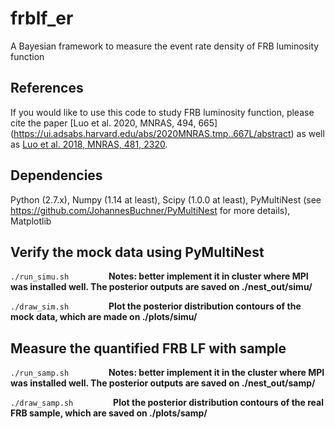 # frblf_er
A Bayesian framework to measure the event rate density of FRB luminosity function

## References

If you would like to use this code to study FRB luminosity function, please cite the paper [Luo et al. 2020, MNRAS, 494, 665] (https://ui.adsabs.harvard.edu/abs/2020MNRAS.tmp..667L/abstract) as well as [Luo et al. 2018, MNRAS, 481, 2320](https://ui.adsabs.harvard.edu/abs/2018MNRAS.481.2320L/abstract).

## Dependencies

Python (2.7.x), Numpy (1.14 at least), Scipy (1.0.0 at least), PyMultiNest (see https://github.com/JohannesBuchner/PyMultiNest for more details), Matplotlib

## Verify the mock data using PyMultiNest

``` ./run_simu.sh ``` &emsp;&emsp;&emsp;&emsp;
**Notes: better implement it in cluster where MPI was installed well. The posterior outputs are saved on ./nest_out/simu/**

``` ./draw_sim.sh ``` &emsp;&emsp;&emsp;&emsp;
**Plot the posterior distribution contours of the mock data, which are made on ./plots/simu/**

## Measure the quantified FRB LF with sample

``` ./run_samp.sh ``` &emsp;&emsp;&emsp;&emsp;
**Notes: better implement it in the cluster where MPI was installed well. The posterior outputs are saved on ./nest_out/samp/**

``` ./draw_samp.sh ``` &emsp;&emsp;&emsp;&emsp;
**Plot the posterior distribution contours of the real FRB sample, which are saved on ./plots/samp/**

